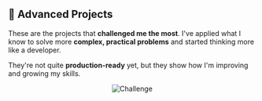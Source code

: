 ## 🔴 Advanced Projects

These are the projects that **challenged me the most**. I've applied what I know to solve more **complex, practical problems** and started thinking more like a developer.

They're not quite **production-ready** yet, but they show how I'm improving and growing my skills.

<div align="center">

![Challenge](https://readme-typing-svg.demolab.com?font=JetBrains+Mono&size=16&duration=4000&pause=1000&color=9B59B6&center=true&vCenter=true&width=450&lines=Tackling+complex+problems;Thinking+like+a+developer;Pushing+my+boundaries;Still+learning+and+growing)

</div>
